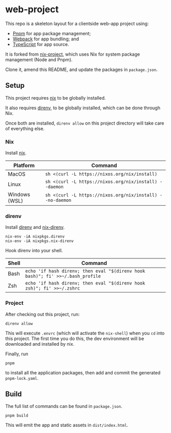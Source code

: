 # web-project

This repo is a skeleton layout for a clientside web-app project using:
 - [Pnpm](https://pnpm.io/) for app package management;
 - [Webpack](https://webpack.js.org/) for app bundling; and
 - [TypeScript](https://www.typescriptlang.org/) for app source.

It is forked from [nix-project](https://github.com/hearnden/nix-project), which uses Nix for system package management (Node and Pnpm).

Clone it, amend this README, and update the packages in `package.json`.

## Setup

This project requires [nix](https://nixos.org/) to be globally installed.

It also requires [direnv](https://direnv.net/), to be globally installed, which can be done through Nix.

Once both are installed, `direnv allow` on this project directory will take care of everything else.

### Nix

Install [nix](https://nixos.org/download).

| Platform      | Command                                                   |
|---------------|-----------------------------------------------------------|
| MacOS         | `sh <(curl -L https://nixos.org/nix/install)`             |
| Linux         | `sh <(curl -L https://nixos.org/nix/install) --daemon`    |
| Windows (WSL) | `sh <(curl -L https://nixos.org/nix/install) --no-daemon` |

### direnv

Install [direnv](https://direnv.net/) and [nix-direnv](https://github.com/nix-community/nix-direnv).
```
nix-env -iA nixpkgs.direnv
nix-env -iA nixpkgs.nix-direnv
```

Hook direnv into your shell.

| Shell | Command                                                                        |
|-------|--------------------------------------------------------------------------------|
| Bash  | `echo 'if hash direnv; then eval "$(direnv hook bash)"; fi' >>~/.bash_profile` |
| Zsh   | `echo 'if hash direnv; then eval "$(direnv hook zsh)"; fi' >>~/.zshrc`         |

### Project

After checking out this project, run:
```
direnv allow
```
This will execute `.envrc` (which will activate the `nix-shell`) when you `cd` into this project.
The first time you do this, the dev environment will be downloaded and installed by nix.

Finally, run
```
pnpm
```
to install all the application packages, then add and commit the generated `pnpm-lock.yaml`.

## Build

The full list of commands can be found in `package.json`.
```
pnpm build
```

This will emit the app and static assets in `dist/index.html`.

